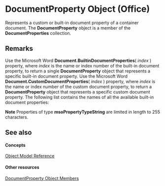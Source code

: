 
# DocumentProperty Object (Office)

Represents a custom or built-in document property of a container document. The  **DocumentProperty** object is a member of the **DocumentProperties** collection.


## Remarks

Use the Microsoft Word  **Document.BuiltinDocumentProperties**( _index_ ) property, where _index_ is the name or index number of the built-in document property, to return a single **DocumentProperty** object that represents a specific built-in document property. Use the Microsoft Word **Document.CustomDocumentProperties**( _index_ ) property, where _index_ is the name or index number of the custom document property, to return a **DocumentProperty** object that represents a specific custom document property. The following list contains the names of all the available built-in document properties:


 **Note**  Properties of type  **msoPropertyTypeString** are limited in length to 255 characters.


## See also


#### Concepts


[Object Model Reference](499c789a-aba2-0fad-649a-0ea964cd3b5e.md)
#### Other resources


[DocumentProperty Object Members](568da0ff-fa90-150a-06ec-611de886334e.md)

